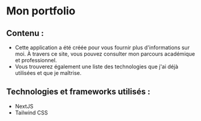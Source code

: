 # Mon portfolio

## Contenu :
- Cette application a été créée pour vous fournir plus d'informations sur moi. À travers ce site, vous pouvez consulter mon parcours académique et professionnel.
- Vous trouverez également une liste des technologies que j'ai déjà utilisées et que je maîtrise.
  
## Technologies et frameworks utilisés :
- NextJS
- Tailwind CSS

